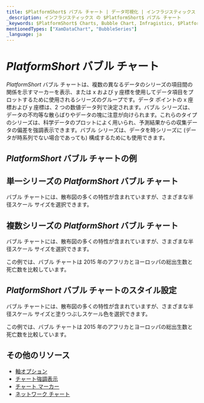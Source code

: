 ```yaml
---
title: $PlatformShort$ バブル チャート | データ可視化 | インフラジスティックス
_description: インフラジスティックス の $PlatformShort$ バブル チャート
_keywords: $PlatformShort$ Charts, Bubble Chart, Infragistics, $PlatformShort$ チャート, バブル チャート, インフラジスティックス 
mentionedTypes: ["XamDataChart", "BubbleSeries"]
_language: ja
---
```

# $PlatformShort$ バブル チャート

$PlatformShort$ バブル チャートは、複数の異なるデータのシリーズの項目間の関係を示すマーカーを表示、または x および y 座標を使用してデータ項目をプロットするために使用されるシリーズのグループです。データ ポイントの x 座標および y 座標は、2 つの数値データ列で決定されます。バブル シリーズは、データの不均等な散らばりやデータの塊に注意が向けられます。これらのタイプのシリーズは、科学データのプロットによく用いられ、予測結果からの収集データの偏差を強調表示できます。バブル シリーズは、データを時シリーズに (データが時系列でない場合であっても) 構成するためにも使用できます。

## $PlatformShort$ バブル チャートの例

<code-view style="height: 600px"
           data-demos-base-url="{environment:dvDemosBaseUrl}"
           iframe-src="{environment:dvDemosBaseUrl}/charts/data-chart-scatter-bubble-chart-multiple-sources"
           alt="$PlatformShort$ バブル チャート" >
</code-view>

<div class="divider--half"></div>

## 単一シリーズの $PlatformShort$ バブル チャート

バブル チャートには、散布図の多くの特性が含まれていますが、さまざまな半径スケール サイズを選択できます。


<code-view style="height: 600px"
           data-demos-base-url="{environment:dvDemosBaseUrl}"
           iframe-src="{environment:dvDemosBaseUrl}/charts/data-chart-scatter-bubble-chart-single-source"
           alt="$PlatformShort$ バブル チャート" >
</code-view>

<div class="divider--half"></div>

## 複数シリーズの $PlatformShort$ バブル チャート

バブル チャートには、散布図の多くの特性が含まれていますが、さまざまな半径スケール サイズを選択できます。

この例では、バブル チャートは 2015 年のアフリカとヨーロッパの総出生数と死亡数を比較しています。


<code-view style="height: 600px"
           data-demos-base-url="{environment:dvDemosBaseUrl}"
           iframe-src="{environment:dvDemosBaseUrl}/charts/data-chart-scatter-bubble-chart-multiple-sources"
           alt="$PlatformShort$ バブル チャート" >
</code-view>

<div class="divider--half"></div>

## $PlatformShort$ バブル チャートのスタイル設定

バブル チャートには、散布図の多くの特性が含まれていますが、さまざまな半径スケール サイズと塗りつぶしスケール色を選択できます。

この例では、バブル チャートは 2015 年のアフリカとヨーロッパの総出生数と死亡数を比較しています。

<code-view style="height: 600px"
           data-demos-base-url="{environment:dvDemosBaseUrl}"
           iframe-src="{environment:dvDemosBaseUrl}/charts/data-chart-scatter-bubble-chart-styling"
           alt="$PlatformShort$ バブル チャート" >
</code-view>

<div class="divider--half"></div>

## その他のリソース
- [軸オプション](../chart-features-axis-options.md)
- [チャート強調表示](../chart-features-highlighting.md)
- [チャート マーカー](../chart-features-markers.md)
- [ネットワーク チャート](network-chart.md)

<!-- TODO list API links used in this topic
## API メンバー
-->

